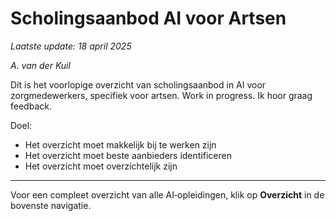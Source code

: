 # Scholingsaanbod AI voor Artsen

*Laatste update: 18 april 2025*

*A. van der Kuil*

Dit is het voorlopige overzicht van scholingsaanbod in AI voor zorgmedewerkers, specifiek voor artsen.
Work in progress. Ik hoor graag feedback.

Doel:
- Het overzicht moet makkelijk bij te werken zijn
- Het overzicht moet beste aanbieders identificeren
- Het overzicht moet overzichtelijk zijn


---

Voor een compleet overzicht van alle AI‑opleidingen, klik op **Overzicht** in de bovenste navigatie.
